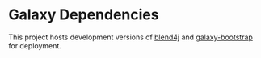 Galaxy Dependencies
===================

This project hosts development versions of [blend4j](https://github.com/jmchilton/blend4j) and [galaxy-bootstrap](https://github.com/jmchilton/galaxy-bootstrap) for deployment.
